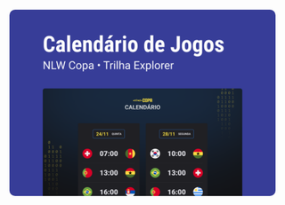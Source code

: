 <br>
<div align="center">
    <img alt="demo" src=".github/preview.png" width="95%" style="border-radius:10px">
</div>
<br>